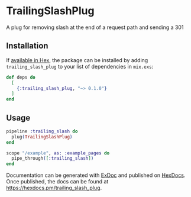 # TrailingSlashPlug

A plug for removing slash at the end of a request path and sending a 301

## Installation

If [available in Hex](https://hex.pm/docs/publish), the package can be installed
by adding `trailing_slash_plug` to your list of dependencies in `mix.exs`:

```elixir
def deps do
  [
    {:trailing_slash_plug, "~> 0.1.0"}
  ]
end
```

## Usage

```elixir
pipeline :trailing_slash do
  plug(TrailingSlashPlug)
end

scope "/example", as: :example_pages do
  pipe_through([:trailing_slash])
end
```

Documentation can be generated with [ExDoc](https://github.com/elixir-lang/ex_doc)
and published on [HexDocs](https://hexdocs.pm). Once published, the docs can
be found at <https://hexdocs.pm/trailing_slash_plug>.

